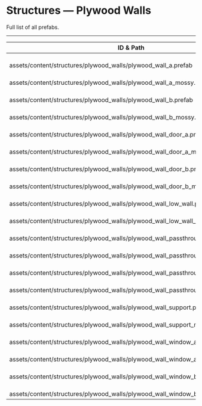 # Structures — Plywood Walls
Full list of all <Badge type="warning" text="20"/> prefabs.

---
| ID & Path |
| --- |
| <a href="#1993047043"><Badge id="1993047043" type="tip" text="#"/></a> <Badge type="tip" text="1993047043"/> <Badge type="info" text="RendererLOD"/> <Badge type="info" text="RendererBatch"/> <br> assets/content/structures/plywood_walls/plywood_wall_a.prefab |
| <a href="#2256660023"><Badge id="2256660023" type="tip" text="#"/></a> <Badge type="tip" text="2256660023"/> <Badge type="info" text="BiomeVisuals"/> <br> assets/content/structures/plywood_walls/plywood_wall_a_mossy.prefab |
| <a href="#842704064"><Badge id="842704064" type="tip" text="#"/></a> <Badge type="tip" text="842704064"/> <Badge type="info" text="RendererLOD"/> <Badge type="info" text="RendererBatch"/> <br> assets/content/structures/plywood_walls/plywood_wall_b.prefab |
| <a href="#3562324592"><Badge id="3562324592" type="tip" text="#"/></a> <Badge type="tip" text="3562324592"/> <Badge type="info" text="BiomeVisuals"/> <br> assets/content/structures/plywood_walls/plywood_wall_b_mossy.prefab |
| <a href="#542538225"><Badge id="542538225" type="tip" text="#"/></a> <Badge type="tip" text="542538225"/> <Badge type="info" text="RendererLOD"/> <Badge type="info" text="RendererBatch"/> <br> assets/content/structures/plywood_walls/plywood_wall_door_a.prefab |
| <a href="#1442337096"><Badge id="1442337096" type="tip" text="#"/></a> <Badge type="tip" text="1442337096"/> <Badge type="info" text="BiomeVisuals"/> <br> assets/content/structures/plywood_walls/plywood_wall_door_a_mossy.prefab |
| <a href="#1082037982"><Badge id="1082037982" type="tip" text="#"/></a> <Badge type="tip" text="1082037982"/> <Badge type="info" text="RendererLOD"/> <Badge type="info" text="RendererBatch"/> <br> assets/content/structures/plywood_walls/plywood_wall_door_b.prefab |
| <a href="#4094032587"><Badge id="4094032587" type="tip" text="#"/></a> <Badge type="tip" text="4094032587"/> <Badge type="info" text="BiomeVisuals"/> <br> assets/content/structures/plywood_walls/plywood_wall_door_b_mossy.prefab |
| <a href="#1665064702"><Badge id="1665064702" type="tip" text="#"/></a> <Badge type="tip" text="1665064702"/> <Badge type="info" text="RendererLOD"/> <Badge type="info" text="RendererBatch"/> <br> assets/content/structures/plywood_walls/plywood_wall_low_wall.prefab |
| <a href="#485230769"><Badge id="485230769" type="tip" text="#"/></a> <Badge type="tip" text="485230769"/> <Badge type="info" text="BiomeVisuals"/> <br> assets/content/structures/plywood_walls/plywood_wall_low_wall_mossy.prefab |
| <a href="#2288924592"><Badge id="2288924592" type="tip" text="#"/></a> <Badge type="tip" text="2288924592"/> <Badge type="info" text="RendererLOD"/> <Badge type="info" text="RendererBatch"/> <br> assets/content/structures/plywood_walls/plywood_wall_passthrough_a.prefab |
| <a href="#46554896"><Badge id="46554896" type="tip" text="#"/></a> <Badge type="tip" text="46554896"/> <Badge type="info" text="BiomeVisuals"/> <br> assets/content/structures/plywood_walls/plywood_wall_passthrough_a_mossy.prefab |
| <a href="#2133467268"><Badge id="2133467268" type="tip" text="#"/></a> <Badge type="tip" text="2133467268"/> <Badge type="info" text="RendererLOD"/> <Badge type="info" text="RendererBatch"/> <br> assets/content/structures/plywood_walls/plywood_wall_passthrough_b.prefab |
| <a href="#276058027"><Badge id="276058027" type="tip" text="#"/></a> <Badge type="tip" text="276058027"/> <Badge type="info" text="BiomeVisuals"/> <br> assets/content/structures/plywood_walls/plywood_wall_passthrough_b_mossy.prefab |
| <a href="#2675368469"><Badge id="2675368469" type="tip" text="#"/></a> <Badge type="tip" text="2675368469"/> <Badge type="info" text="RendererLOD"/> <Badge type="info" text="RendererBatch"/> <Badge type="info" text="MaterialSetup"/> <br> assets/content/structures/plywood_walls/plywood_wall_support.prefab |
| <a href="#3105513575"><Badge id="3105513575" type="tip" text="#"/></a> <Badge type="tip" text="3105513575"/> <Badge type="info" text="BiomeVisuals"/> <br> assets/content/structures/plywood_walls/plywood_wall_support_mossy.prefab |
| <a href="#2438139919"><Badge id="2438139919" type="tip" text="#"/></a> <Badge type="tip" text="2438139919"/> <Badge type="info" text="RendererLOD"/> <Badge type="info" text="RendererBatch"/> <br> assets/content/structures/plywood_walls/plywood_wall_window_a.prefab |
| <a href="#2827139151"><Badge id="2827139151" type="tip" text="#"/></a> <Badge type="tip" text="2827139151"/> <Badge type="info" text="BiomeVisuals"/> <br> assets/content/structures/plywood_walls/plywood_wall_window_a_mossy.prefab |
| <a href="#1424446150"><Badge id="1424446150" type="tip" text="#"/></a> <Badge type="tip" text="1424446150"/> <Badge type="info" text="RendererLOD"/> <Badge type="info" text="RendererBatch"/> <br> assets/content/structures/plywood_walls/plywood_wall_window_b.prefab |
| <a href="#584925797"><Badge id="584925797" type="tip" text="#"/></a> <Badge type="tip" text="584925797"/> <Badge type="info" text="BiomeVisuals"/> <br> assets/content/structures/plywood_walls/plywood_wall_window_b_mossy.prefab |
